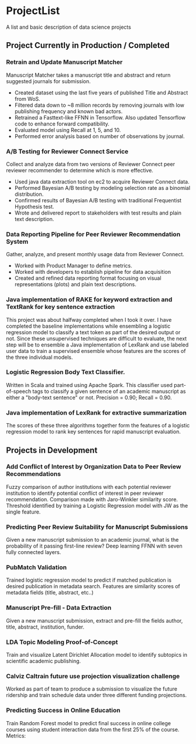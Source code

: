 # ProjectList
A list and basic description of data science projects

## Project Currently in Production / Completed
### Retrain and Update Manuscript Matcher
Manuscript Matcher takes a manuscript title and abstract and return suggested journals for submission. 
* Created dataset using the last five years of published Title and Abstract from WoS.
* Filtered data down to ~8 million records by removing journals with low publishing frequency and known bad actors.
* Retrained a Fasttext-like FFNN in Tensorflow. Also updated Tensorflow code to enhance forward compatibility.
* Evaluated model using Recall at 1, 5, and 10.
* Performed error analysis based on number of observations by journal.

### A/B Testing for Reviewer Connect Service
Collect and analyze data from two versions of Reviewer Connect peer reviewer recommender to determine which is more effective.
* Used java data extraction tool on ec2 to acquire Reviewer Connect data.
* Performed Bayesian A/B testing by modeling selection rate as a binomial distribution.
* Confirmed results of Bayesian A/B testing with traditional Frequentist Hypothesis test.
* Wrote and delivered report to stakeholders with test results and plain text description.

### Data Reporting Pipeline for Peer Reviewer Recommendation System
Gather, analyze, and present monthly usage data from Reviewer Connect.
* Worked with Product Manager to define metrics.
* Worked with developers to establish pipeline for data acquisition
* Created and refined data reporting format focusing on visual representations (plots) and plain text descriptions.

### Java implementation of RAKE for keyword extraction and TextRank for key sentence extraction  
This project was about halfway completed when I took it over. I have completed the baseline implementations while ensembling a logistic regression model to classify a text token as part of the desired output or not. Since these unsupervised techniques are difficult to evaluate, the next step will be to ensemble a Java implementation of LexRank and use labeled user data to train a supervised ensemble whose features are the scores of the three individual models. 

### Logistic Regression Body Text Classifier.
Written in Scala and trained using Apache Spark. This classifier used part-of-speech tags to classify a given sentence of an academic manuscript as either a "body-text sentence" or not. Precision = 0.90; Recall = 0.90.

### Java implementation of LexRank for extractive summarization
The scores of these three algorithms together form the features of a logistic regression model to rank key sentences for rapid manuscript evaluation.

## Projects in Development
### Add Conflict of Interest by Organization Data to Peer Review Recommendations
Fuzzy comparison of author institutions with each potential reviewer institution to identify potential conflict of interest in peer reviewer recommendation. Comparison made with Jaro-Winkler similarity score. Threshold identified by training a Logistic Regression model with JW as the single feature.

### Predicting Peer Review Suitability for Manuscript Submissions
Given a new manuscript submission to an academic journal, what is the probability of it passing first-line review?
Deep learning FFNN with seven fully connected layers.

### PubMatch Validation
Trained logistic regression model to predict if matched publication is desired publication in metadata search. Features are similarity scores of metadata fields (title, abstract, etc..)

### Manuscript Pre-fill - Data Extraction
Given a new manuscript submission, extract and pre-fill the fields author, title, abstract, institution, funder.

### LDA Topic Modeling Proof-of-Concept
Train and visualize Latent Dirichlet Allocation model to identify subtopics in scientific academic publishing.

### Calviz Caltrain future use projection visualization challenge
Worked as part of team to produce a submission to visualize the future ridership and train schedule data under three different funding projections.

### Predicting Success in Online Education
Train Random Forest model to predict final success in online college courses using student interaction data from the first 25% of the course. Metrics:
